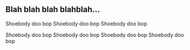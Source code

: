 ## Blah blah blah blahblah...
Shoebody doo bop
Shoebody doo bop
Shoebody doo bop

Shoebody doo bop
Shoebody doo bop
Shoebody doo bop
Shoebody doo bop


